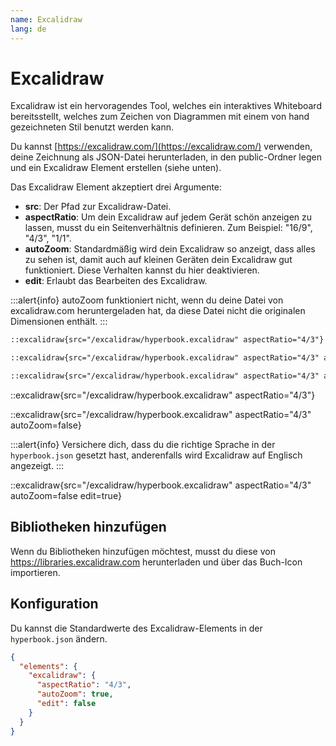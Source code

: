 ```yaml
---
name: Excalidraw
lang: de
---
```


# Excalidraw

Excalidraw ist ein hervoragendes Tool, welches ein interaktives Whiteboard
bereitsstellt, welches zum Zeichen von Diagrammen mit einem von hand
gezeichneten Stil benutzt werden kann.

Du kannst [https://excalidraw.com/](https://excalidraw.com/) verwenden, deine
Zeichnung als JSON-Datei herunterladen, in den public-Ordner legen und ein
Excalidraw Element erstellen (siehe unten).

Das Excalidraw Element akzeptiert drei Argumente:

- **src**: Der Pfad zur Excalidraw-Datei.
- **aspectRatio**: Um dein Excalidraw auf jedem Gerät schön anzeigen zu lassen, musst du ein Seitenverhältnis definieren. Zum Beispiel: "16/9", "4/3", "1/1".
- **autoZoom**: Standardmäßig wird dein Excalidraw so anzeigt, dass alles zu sehen ist, damit auch auf kleinen Geräten dein Excalidraw gut funktioniert. Diese Verhalten kannst du hier deaktivieren.
- **edit**: Erlaubt das Bearbeiten des Excalidraw.

:::alert{info}
autoZoom funktioniert nicht, wenn du deine Datei von excalidraw.com heruntergeladen hat, da diese Datei nicht die originalen Dimensionen enthält.
:::

```md
::excalidraw{src="/excalidraw/hyperbook.excalidraw" aspectRatio="4/3"}

::excalidraw{src="/excalidraw/hyperbook.excalidraw" aspectRatio="4/3" autoZoom=false}

::excalidraw{src="/excalidraw/hyperbook.excalidraw" aspectRatio="4/3" autoZoom=false edit=true}
```

::excalidraw{src="/excalidraw/hyperbook.excalidraw" aspectRatio="4/3"}

::excalidraw{src="/excalidraw/hyperbook.excalidraw" aspectRatio="4/3" autoZoom=false}

:::alert{info}
Versichere dich, dass du die richtige Sprache in der `hyperbook.json` gesetzt hast, anderenfalls wird Excalidraw auf Englisch angezeigt.
:::

::excalidraw{src="/excalidraw/hyperbook.excalidraw" aspectRatio="4/3" autoZoom=false edit=true}

## Bibliotheken hinzufügen

Wenn du Bibliotheken hinzufügen möchtest, musst du diese von https://libraries.excalidraw.com herunterladen und über das Buch-Icon importieren.

## Konfiguration

Du kannst die Standardwerte des Excalidraw-Elements in der `hyperbook.json` ändern.

```json
{
  "elements": {
    "excalidraw": {
      "aspectRatio": "4/3",
      "autoZoom": true,
      "edit": false
    }
  }
}
```
